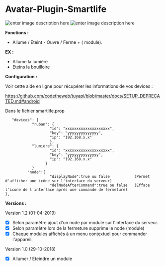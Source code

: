 # Avatar-Plugin-Smartlife

![enter image description here](https://raw.githubusercontent.com/Spikharpax/Avatar-Serveur/master/logo/Avatar.jpg)
![enter image description here](https://images-na.ssl-images-amazon.com/images/I/51ggpKwx+cL._SL210_QL95_BG0,0,0,0_FMpng_.png)

**Fonctions :**

-   Allume / Eteint - Ouvre / Ferme + ( module).

**EX :**

- Allume la lumière
- Eteins la bouilloire

**Configuration :**

Voir cette aide en ligne pour récupérer les informations de vos devices :

https://github.com/codetheweb/tuyapi/blob/master/docs/SETUP_DEPRECATED.md#android

Dans le fichier smartlife.prop

       "devices": {
                "ruban": {
                        "id": "xxxxxxxxxxxxxxxxxxxx",
                        "key": "yyyyyyyyyyyyyy",
                        "ip": "192.168.x.x"
                        },
                "lumière": {
                        "id": "xxxxxxxxxxxxxxxxxxxx",
                        "key": "yyyyyyyyyyyyyy",                                
                        "ip": "192.168.x.x"
                      }
                }
			  "node":{
						"displayNode":true ou false 		  (Permet d'afficher une icône sur l'interface du serveur)
						"delNodeAfterCommand":true ou false   (Efface l'icone de l'interface après une commande de fermeture)
	},	
		
**Versions :**

Version 1.2 (01-04-2019)

- [x] Selon paramètre ajout d'un node par module sur l'interface du serveur.
- [x] Selon paramètre lors de la fermeture supprime le node (module)
- [x] Chaque modules affichés à un menu contextuel pour commander l'appareil.

Version 1.0 (29-10-2018)

- [x] Allumer / Eteindre un module

